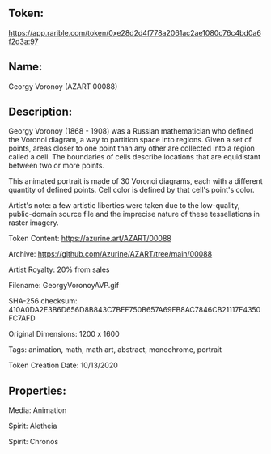 ## Token:

https://app.rarible.com/token/0xe28d2d4f778a2061ac2ae1080c76c4bd0a6f2d3a:97

## Name:

Georgy Voronoy (AZART 00088)

## Description: 

Georgy Voronoy (1868 - 1908) was a Russian mathematician who defined the Voronoi diagram, a way to partition space into regions. Given a set of points, areas closer to one point than any other are collected into a region called a cell. The boundaries of cells describe locations that are equidistant between two or more points. 

This animated portrait is made of 30 Voronoi diagrams, each with a different quantity of defined points. Cell color is defined by that cell's point's color. 

Artist's note: a few artistic liberties were taken due to the low-quality, public-domain source file and the imprecise nature of these tessellations in raster imagery.

Token Content: https://azurine.art/AZART/00088

Archive: https://github.com/Azurine/AZART/tree/main/00088

Artist Royalty: 20% from sales

Filename: GeorgyVoronoyAVP.gif

SHA-256 checksum: 410A0DA2E3B6D656D8B843C7BEF750B657A69FB8AC7846CB21117F4350FC7AFD

Original Dimensions: 1200 x 1600

Tags: animation, math, math art, abstract, monochrome, portrait

Token Creation Date: 10/13/2020

## Properties:

Media: Animation

Spirit: Aletheia

Spirit: Chronos
